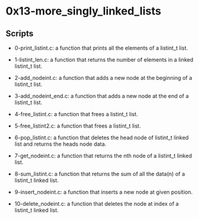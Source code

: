 # 0x13-more_singly_linked_lists

## Scripts

- 0-print_listint.c:
	a function that prints all the elements of a listint_t list.

- 1-listint_len.c:
	a function that returns the number of elements in a linked listint_t list.

- 2-add_nodeint.c:
	a function that adds a new node at the beginning of a listint_t list.

- 3-add_nodeint_end.c:
	a function that adds a new node at the end of a listint_t list.

- 4-free_listint.c:
	a function that frees a listint_t list.

- 5-free_listint2.c:
	a function that frees a listint_t list.

- 6-pop_listint.c:
	a function that deletes the head node of listint_t linked list and returns the heads node data.

- 7-get_nodeint.c:
	a function that returns the nth node of a listint_t linked list.

- 8-sum_listint.c:
	a function that returns the sum of all the data(n) of a listint_t linked list.

- 9-insert_nodeint.c:
	a function that inserts a new node at given position.

- 10-delete_nodeint.c:
	a function that deletes the node at index of a listint_t linked list.
